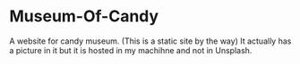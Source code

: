 # Museum-Of-Candy
A website for candy museum. (This is a static site by the way)
It actually has a picture in it but it is hosted in my machihne and not in Unsplash.

